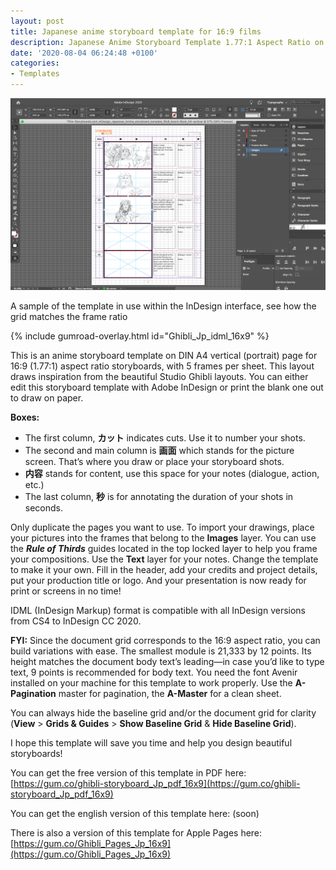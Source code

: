 ```yaml
---
layout: post
title: Japanese anime storyboard template for 16:9 films
description: Japanese Anime Storyboard Template 1.77:1 Aspect Ratio on A4 Vertical for Adobe InDesign
date: '2020-08-04 06:24:48 +0100'
categories:
- Templates
---
```

<a href="https://gum.co/Ghibli_Jp_idml_16x9" class="no-underline pv2 grow db"><img class="w-100" src="/images/Film-Storyboards_InDesign_Japanese_Anime_storyboard_template_16x9_Avenir-Book_A4-vertical_sample-interface.png"></a>
<figcaption>A sample of the template in use within the InDesign interface, see how the grid matches the frame ratio</figcaption>

{% include gumroad-overlay.html id="Ghibli_Jp_idml_16x9" %}

This is an anime storyboard template on DIN A4 vertical (portrait) page for 16:9 (1.77:1) aspect ratio storyboards, with 5 frames per sheet. This layout draws inspiration from the beautiful Studio Ghibli layouts. You can either edit this storyboard template with Adobe InDesign or print the blank one out to draw on paper.

**Boxes:**

- The first column, **カット** indicates cuts. Use it to number your shots.
- The second and main column is **画面** which stands for the picture screen. That’s where you draw or place your storyboard shots.
- **内容** stands for content, use this space for your notes (dialogue, action, etc.)
- The last column, **秒** is for annotating the duration of your shots in seconds.


Only duplicate the pages you want to use. To import your drawings, place your pictures into the frames that belong to the **Images** layer. You can use the ***Rule of Thirds*** guides located in the top locked layer to help you frame your compositions. Use the **Text** layer for your notes. Change the template to make it your own. Fill in the header, add your credits and project details, put your production title or logo. And your presentation is now ready for print or screens in no time!

IDML (InDesign Markup) format is compatible with all InDesign versions from CS4 to InDesign CC 2020.

**FYI:** Since the document grid corresponds to the 16:9 aspect ratio, you can build variations with ease. The smallest module is 21,333 by 12 points. Its height matches the document body text’s leading—in case you’d like to type text, 9 points is recommended for body text. You need the font Avenir installed on your machine for this template to work properly. Use the **A-Pagination** master for pagination, the **A-Master** for a clean sheet.

You can always hide the baseline grid and/or the document grid for clarity (**View** > **Grids & Guides** > **Show Baseline Grid** & **Hide Baseline Grid**).

I hope this template will save you time and help you design beautiful storyboards!


You can get the free version of this template in PDF here: [https://gum.co/ghibli-storyboard_Jp_pdf_16x9](https://gum.co/ghibli-storyboard_Jp_pdf_16x9)

You can get the english version of this template here: (soon)

There is also a version of this template for Apple Pages here: [https://gum.co/Ghibli_Pages_Jp_16x9](https://gum.co/Ghibli_Pages_Jp_16x9)
